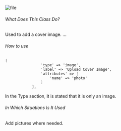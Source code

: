 ![file](https://s3.eu-central-1.amazonaws.com/static.testbank.az/uploads/files/15-1618990836-ok-image.png)

###### What Does This Class Do?

Used to add a cover image. ...


###### How to use

```
[
                'type' => 'image',
                'label' => 'Upload Cover Image',
                'attributes' => [
                    'name' => 'photo'
                ]
            ],
```

In the Type section, it is stated that it is only an image.

###### In Which Situations Is It Used
Add pictures where needed.





